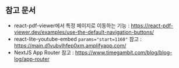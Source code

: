 ## 참고 문서

- react-pdf-viewer에서 특정 페이지로 이동하는 기능 : https://react-pdf-viewer.dev/examples/use-the-default-navigation-buttons/
- react-lite-youtube-embed `params="start=1160"` 참고 : https://main.d1vubvlhfep0xm.amplifyapp.com/
- NextJS App Router 참고 : https://www.timegambit.com/blog/blog-log/app-router